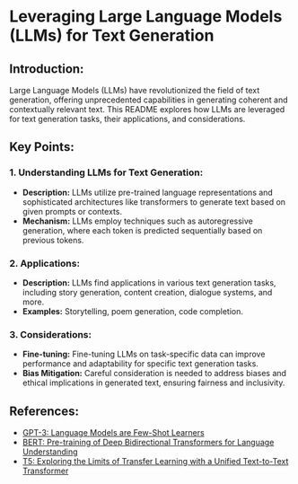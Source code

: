 # Leveraging Large Language Models (LLMs) for Text Generation

## Introduction:
Large Language Models (LLMs) have revolutionized the field of text generation, offering unprecedented capabilities in generating coherent and contextually relevant text. This README explores how LLMs are leveraged for text generation tasks, their applications, and considerations.

## Key Points:

### 1. Understanding LLMs for Text Generation:
- **Description:** LLMs utilize pre-trained language representations and sophisticated architectures like transformers to generate text based on given prompts or contexts.
- **Mechanism:** LLMs employ techniques such as autoregressive generation, where each token is predicted sequentially based on previous tokens.

### 2. Applications:
- **Description:** LLMs find applications in various text generation tasks, including story generation, content creation, dialogue systems, and more.
- **Examples:** Storytelling, poem generation, code completion.

### 3. Considerations:
- **Fine-tuning:** Fine-tuning LLMs on task-specific data can improve performance and adaptability for specific text generation tasks.
- **Bias Mitigation:** Careful consideration is needed to address biases and ethical implications in generated text, ensuring fairness and inclusivity.

## References:
- [GPT-3: Language Models are Few-Shot Learners](https://arxiv.org/abs/2005.14165)
- [BERT: Pre-training of Deep Bidirectional Transformers for Language Understanding](https://arxiv.org/abs/1810.04805)
- [T5: Exploring the Limits of Transfer Learning with a Unified Text-to-Text Transformer](https://arxiv.org/abs/1910.10683)

